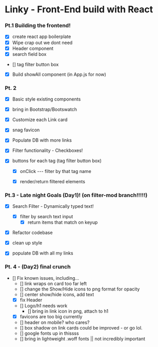 # Linky - Front-End build with React

### Pt.1  Building the frontend!

- [x] create react app boilerplate
 - [x] Wipe crap out we dont need
 - [x] Header component
 - [x] search field box
 - [] tag filter button box
 - [x] Build showAll component (in App.js for now)

### Pt. 2

 - [x] Basic style existing components
 - [x] bring in Bootstrap/Bootswatch
 - [x] Customize each Link card
  - [x] snag favicon

- [x] Populate DB with more links

- [x] Filter functionality - Checkboxes!
 - [x] buttons for each tag (tag filter button box)
    - [x] onClick --- filter by that tag name
    - [x] render/return filtered elements


### Pt.3 - Late night Goals (Day1)! (on filter-mod branch!!!!!)

- [x] Search Filter - Dynamically typed text!
  - [x] filter by search text input
    - [x] return items that match on keyup
- [x] Refactor codebase
- [x] clean up style
- [x] populate DB with all my links


### Pt. 4 - (Day2) final crunch

- [] Fix known issues, including...
  - [] link wraps on card too far left
  - [] change the Show/Hide icons to png format for opacity
  - [] center show/hide icons, add text
  - [x] fix Header
  - [] Logo/h1 needs work
    - [] bring in link icon in png, attach to h1
  - [x] favicons are too big currently
  - [] header on mobile? who cares?
  - [] box shadow on link cards could be improved - or go lol.
  - [] google fonts up in thissss
  - [] bring in lightweight .woff fonts || not incredibly important
